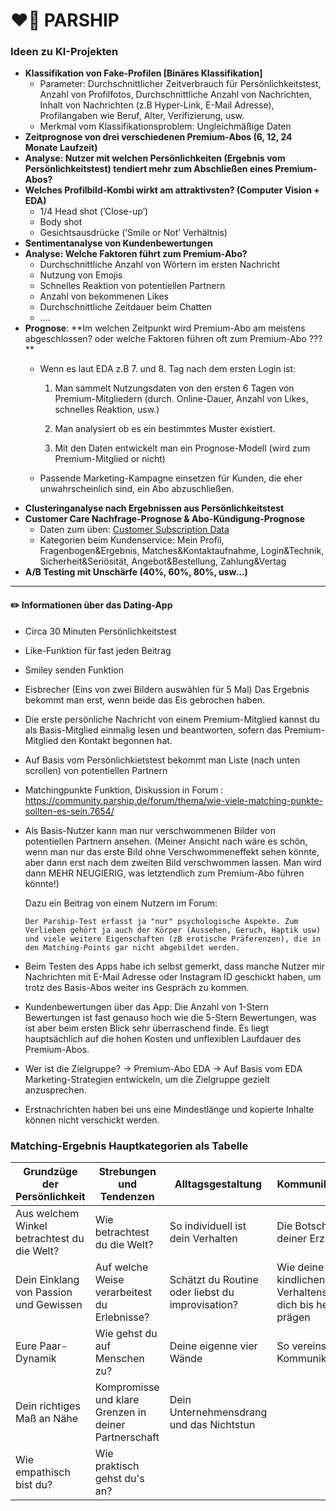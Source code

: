 # ❤️‍🔥 PARSHIP

### Ideen zu KI-Projekten

- **Klassifikation von Fake-Profilen [Binäres Klassifikation]**
    - Parameter: Durchschnittlicher Zeitverbrauch für Persönlichkeitstest, Anzahl von Profilfotos, Durchschnittliche Anzahl von Nachrichten, Inhalt von Nachrichten (z.B Hyper-Link, E-Mail Adresse), Profilangaben wie Beruf, Alter, Verifizierung, usw.
    - Merkmal vom Klassifikationsproblem: Ungleichmäßige Daten
- **Zeitprognose von drei verschiedenen Premium-Abos (6, 12, 24 Monate Laufzeit)**
- **Analyse: Nutzer mit welchen Persönlichkeiten (Ergebnis vom Persönlichkeitstest) tendiert mehr zum Abschließen eines Premium-Abos?**
- **Welches Profilbild-Kombi wirkt am attraktivsten? (Computer Vision + EDA)**
    - 1/4 Head shot (’Close-up’)
    - Body shot
    - Gesichtsausdrücke (‘Smile or Not’ Verhältnis)
- **Sentimentanalyse von Kundenbewertungen**
- **Analyse: Welche Faktoren führt zum Premium-Abo?**
    - Durchschnittliche Anzahl von Wörtern im ersten Nachricht
    - Nutzung von Emojis
    - Schnelles Reaktion von potentiellen Partnern
    - Anzahl von bekommenen Likes
    - Durchschnittliche Zeitdauer beim Chatten
    - ….
- **Prognose**: **Im welchen Zeitpunkt wird Premium-Abo am meistens abgeschlossen? oder welche Faktoren führen oft zum Premium-Abo ??? **
    - Wenn es laut EDA z.B 7. und 8. Tag nach dem ersten Login ist:
    
      1. Man sammelt Nutzungsdaten von den ersten 6 Tagen von Premium-Mitgliedern (durch. Online-Dauer, Anzahl von Likes, schnelles Reaktion, usw.)
    
      2. Man analysiert ob es ein bestimmtes Muster existiert. 
    
      3. Mit den Daten entwickelt man ein Prognose-Modell (wird zum Premium-Mitglied or nicht)
    
   - Passende Marketing-Kampagne einsetzen für Kunden, die eher unwahrscheinlich sind, ein Abo abzuschließen. 
- **Clusteringanalyse nach Ergebnissen aus Persönlichkeitstest**
- **Customer Care Nachfrage-Prognose & Abo-Kündigung-Prognose**
   - Daten zum üben: [Customer Subscription Data](https://www.kaggle.com/datasets/gsagar12/dspp1?select=customer_product.csv)
   - Kategorien beim Kundenservice: 
     Mein Profil, Fragenbogen&Ergebnis, Matches&Kontaktaufnahme, Login&Technik, Sicherheit&Seriösität, Angebot&Bestellung, Zahlung&Vertag
- **A/B Testing mit Unschärfe (40%, 60%, 80%, usw...)**
-------

#### ✏️ Informationen über das Dating-App 

- Circa 30 Minuten Persönlichkeitstest 
- Like-Funktion für fast jeden Beitrag 
- Smiley senden Funktion
- Eisbrecher (Eins von zwei Bildern auswählen für 5 Mal) Das Ergebnis bekommt man erst, wenn beide das Eis gebrochen haben. 
- Die erste persönliche Nachricht von einem Premium-Mitglied kannst du als Basis-Mitglied einmalig lesen und beantworten, sofern das Premium-Mitglied den Kontakt begonnen hat.
- Auf Basis vom Persönlichkietstest bekommt man Liste (nach unten scrollen) von potentiellen Partnern 
- Matchingpunkte Funktion, Diskussion in Forum : https://community.parship.de/forum/thema/wie-viele-matching-punkte-sollten-es-sein.7654/
- Als Basis-Nutzer kann man nur verschwommenen Bilder von potentiellen Partnern ansehen. (Meiner Ansicht nach wäre es schön, wenn man nur das erste Bild ohne Verschwommeneffekt sehen könnte, aber dann erst nach dem zweiten Bild verschwommen lassen. Man wird dann MEHR NEUGIERIG, was letztendlich zum Premium-Abo führen könnte!)

  Dazu ein Beitrag von einem Nutzern im Forum: 
               
      Der Parship-Test erfasst ja "nur" psychologische Aspekte. Zum Verlieben gehört ja auch der Körper (Aussehen, Geruch, Haptik usw) und viele weitere Eigenschaften (zB erotische Präferenzen), die in den Matching-Points gar nicht abgebildet werden.
  
- Beim Testen des Apps habe ich selbst gemerkt, dass manche Nutzer mir Nachrichten mit E-Mail Adresse oder Instagram ID geschickt haben, um trotz des Basis-Abos weiter ins Gespräch zu kommen. 
- Kundenbewertungen über das App: Die Anzahl von 1-Stern Bewertungen ist fast genauso hoch wie die 5-Stern Bewertungen, was ist aber beim ersten Blick sehr überraschend finde. Es liegt hauptsächlich auf die hohen Kosten und unflexiblen Laufdauer des Premium-Abos.
- Wer ist die Zielgruppe? -> Premium-Abo EDA -> Auf Basis vom EDA Marketing-Strategien entwickeln, um die Zielgruppe gezielt anzusprechen.
-  Erstnachrichten haben bei uns eine Mindestlänge und kopierte Inhalte können nicht verschickt werden.
### Matching-Ergebnis Hauptkategorien als Tabelle

| Grundzüge der Persönlichkeit | Strebungen und Tendenzen| Alltagsgestaltung | Kommunikationsstil | 
| ------ | -- | -- | -- | 
| Aus welchem Winkel betrachtest du die Welt? | Wie betrachtest du die Welt?| So individuell ist dein Verhalten| Die Botschaften deiner Erziehung
| Dein Einklang von Passion und Gewissen | Auf welche Weise verarbeitest du Erlebnisse? |Schätzt du Routine oder liebst du improvisation?| Wie deine kindlichen Verhaltenswweisen dich bis heute prägen | 
| Eure Paar-Dynamik | Wie gehst du auf Menschen zu?| Deine eigenne vier Wände | So vereinst du deine Kommunikationsstile | 
| Dein richtiges Maß an Nähe | Kompromisse und klare Grenzen in deiner Partnerschaft|Dein Unternehmensdrang und das Nichtstun | 
| Wie empathisch bist du? | Wie praktisch gehst du's an? | | 

